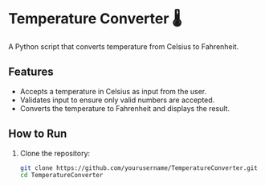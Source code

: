 # Temperature Converter 🌡️

A Python script that converts temperature from Celsius to Fahrenheit.

## Features
- Accepts a temperature in Celsius as input from the user.
- Validates input to ensure only valid numbers are accepted.
- Converts the temperature to Fahrenheit and displays the result.

## How to Run
1. Clone the repository:
   ```bash
   git clone https://github.com/yourusername/TemperatureConverter.git
   cd TemperatureConverter